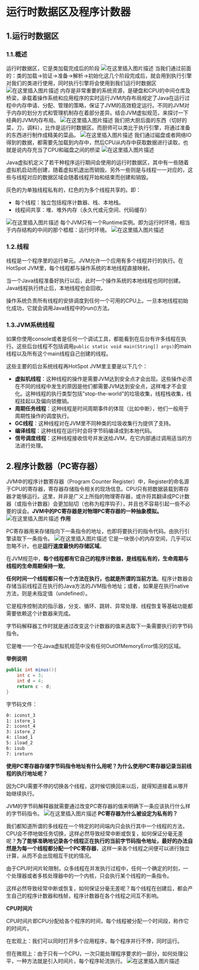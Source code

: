 # 运行时数据区及程序计数器
## 1.运行时数据区
### 1.1.概述
运行时数据区，它是类加载完成后的阶段
![在这里插入图片描述](https://img-blog.csdnimg.cn/8c1ef780586b4f43aaddba0f520b81bf.png?x-oss-process=image/watermark,type_ZHJvaWRzYW5zZmFsbGJhY2s,shadow_50,text_Q1NETiBATW9vbl94dWFu,size_20,color_FFFFFF,t_70,g_se,x_16)
当我们通过前面的：类的加载->验证->准备->解析->初始化这几个阶段完成后，就会用到执行引擎对我们的类进行使用，同时执行引擎将会使用到我们运行时数据区
![在这里插入图片描述](https://img-blog.csdnimg.cn/bddeac4357214003887a802ac3b44329.png?x-oss-process=image/watermark,type_ZHJvaWRzYW5zZmFsbGJhY2s,shadow_50,text_Q1NETiBATW9vbl94dWFu,size_20,color_FFFFFF,t_70,g_se,x_16)
内存是非常重要的系统资源，是硬盘和CPU的中间仓库及桥梁，承载着操作系统和应用程序的实时运行JVM内存布局规定了Java在运行过程中内存申请、分配、管理的策略，保证了JVM的高效稳定运行。不同的JVM对于内存的划分方式和管理机制存在着部分差异。结合JVM虚拟规范，来探讨一下经典的JVM内存布局。
![在这里插入图片描述](https://img-blog.csdnimg.cn/e49589c5b9494bf5b1e1b6112895354a.png?x-oss-process=image/watermark,type_ZHJvaWRzYW5zZmFsbGJhY2s,shadow_50,text_Q1NETiBATW9vbl94dWFu,size_19,color_FFFFFF,t_70,g_se,x_16)
我们把大厨后面的东西（切好的菜，刀，调料），比作是运行时数据区。而厨师可以类比于执行引擎，将通过准备的东西进行制作成精美的菜品。
![在这里插入图片描述](https://img-blog.csdnimg.cn/7e5b32e168194aa1ac7e7276bc273261.png?x-oss-process=image/watermark,type_ZHJvaWRzYW5zZmFsbGJhY2s,shadow_50,text_Q1NETiBATW9vbl94dWFu,size_20,color_FFFFFF,t_70,g_se,x_16)
我们通过磁盘或者网络IO得到的数据，都需要先加载到内存中，然后CPU从内存中获取数据进行读取，也就是说内存充当了CPU和磁盘之间的桥梁
![在这里插入图片描述](https://img-blog.csdnimg.cn/d072e06884434f49b3580f1aef551f1e.png?x-oss-process=image/watermark,type_ZHJvaWRzYW5zZmFsbGJhY2s,shadow_50,text_Q1NETiBATW9vbl94dWFu,size_20,color_FFFFFF,t_70,g_se,x_16)

Java虚拟机定义了若干种程序运行期间会使用的运行时数据区，其中有一些随着虚拟机启动而创建，随着虚拟机退出而销毁。另外一些则是与线程一一对应的，这些与线程对应的数据区域会随着线程开始和结束而创建和销毁。

灰色的为单独线程私有的，红色的为多个线程共享的。即：
- 每个线程：独立包括程序计数器、栈、本地栈。
- 线程间共享：堆、堆外内存（永久代或元空间、代码缓存）

![在这里插入图片描述](https://img-blog.csdnimg.cn/596726f3966f4056ba571a6d67194742.png?x-oss-process=image/watermark,type_ZHJvaWRzYW5zZmFsbGJhY2s,shadow_50,text_Q1NETiBATW9vbl94dWFu,size_16,color_FFFFFF,t_70,g_se,x_16)
每个JVM只有一个Runtime实例。即为运行时环境，相当于内存结构的中间的那个框框：运行时环境。
![在这里插入图片描述](https://img-blog.csdnimg.cn/fcb2c96ee44244ac8bf73b2f34b059d6.png?x-oss-process=image/watermark,type_ZHJvaWRzYW5zZmFsbGJhY2s,shadow_50,text_Q1NETiBATW9vbl94dWFu,size_20,color_FFFFFF,t_70,g_se,x_16)
### 1.2.线程

线程是一个程序里的运行单元。JVM允许一个应用有多个线程并行的执行。在HotSpot JVM里，每个线程都与操作系统的本地线程直接映射。

当一个Java线程准备好执行以后，此时一个操作系统的本地线程也同时创建。Java线程执行终止后，本地线程也会回收。

操作系统负责所有线程的安排调度到任何一个可用的CPU上。一旦本地线程初始化成功，它就会调用Java线程中的run()方法。

### 1.3.JVM系统线程
如果你使用console或者是任何一个调试工具，都能看到在后台有许多线程在执行。这些后台线程不包括调用`public static void main(String[] args)`的main线程以及所有这个main线程自己创建的线程。

这些主要的后台系统线程再HotSpot JVM里主要是以下几个：
- **虚拟机线程**：这种线程的操作是需要JVM达到安全点才会出现。这些操作必须在不同的线程中发生的原因是他们都需要JVM达到安全点，这样堆才不会变化。这种线程的执行类型包括"stop-the-world"的垃圾收集，线程栈收集，线程挂起以及偏向锁撤销。
- **周期任务线程**：这种线程是时间周期事件的体现（比如中断），他们一般用于周期性操作的调度执行。
- **GC线程**：这种线程对在JVM里不同种类的垃圾收集行为提供了支持。
- **编译线程**：这种线程在运行时会将字节码编译成到本地代码。
- **信号调度线程**：这种线程接收信号并发送给JVM，在它内部通过调用适当的方法进行处理。

## 2.程序计数器（PC寄存器）
JVM中的程序计数寄存器（Program Counter Register）中，Register的命名源于CPU的寄存器，寄存器存储指令相关的现场信息。CPU只有把数据装载到寄存器才能够运行。这里，并非是广义上所指的物理寄存器，或许将其翻译成PC计数器（或指令计数器）会更加贴切（也称为程序钩子），并且也不容易引起一些不必要的误会。**JVM中的PC寄存器是对物理PC寄存器的一种抽象模拟。**
![在这里插入图片描述](https://img-blog.csdnimg.cn/b0eff1641e6d443db875525cf671825a.png?x-oss-process=image/watermark,type_ZHJvaWRzYW5zZmFsbGJhY2s,shadow_50,text_Q1NETiBATW9vbl94dWFu,size_20,color_FFFFFF,t_70,g_se,x_16)
**作用**

PC寄存器用来存储指向下一条指令的地址，也即将要执行的指令代码。由执行引擎读取下一条指令。
![在这里插入图片描述](https://img-blog.csdnimg.cn/f599bf8a61454865a0dc6ca0b6de209d.png?x-oss-process=image/watermark,type_ZHJvaWRzYW5zZmFsbGJhY2s,shadow_50,text_Q1NETiBATW9vbl94dWFu,size_20,color_FFFFFF,t_70,g_se,x_16)
它是一块很小的内存空间，几乎可以忽略不计。也是**运行速度最快的存储区域**。

在JVM规范中，**每个线程都有它自己的程序计数器，是线程私有的，生命周期与线程的生命周期保持一致**。

**任何时间一个线程都只有一个方法在执行，也就是所谓的当前方法**。程序计数器会存储当前线程正在执行的Java方法的JVM指令地址；或者，如果是在执行native方法，则是未指定值（undefined）。

它是程序控制流的指示器，分支、循环、跳转、异常处理、线程恢复等基础功能都需要依赖这个计数器来完成。

字节码解释器工作时就是通过改变这个计数器的值来选取下一条需要执行的字节码指令。

它是唯一一个在Java虚拟机规范中没有任何OutOfMemoryError情况的区域。

**举例说明**
```java
public int minus(){
    int c = 3;
    int d = 4; 
    return c - d;
}
```
字节码文件：
```xml
0: iconst_3
1: istore_1
2: iconst_4
3: istore_2
4: iload_1
5: iload_2
6: isub
7: ireturn
```

**使用PC寄存器存储字节码指令地址有什么用呢？为什么使用PC寄存器记录当前线程的执行地址呢？**

因为CPU需要不停的切换各个线程，这时候切换回来以后，就得知道接着从哪开始继续执行。

JVM的字节码解释器就需要通过改变PC寄存器的值来明确下一条应该执行什么样的字节码指令。
![在这里插入图片描述](https://img-blog.csdnimg.cn/496c330910f64dccbe1b0cd995990925.png?x-oss-process=image/watermark,type_ZHJvaWRzYW5zZmFsbGJhY2s,shadow_50,text_Q1NETiBATW9vbl94dWFu,size_16,color_FFFFFF,t_70,g_se,x_16)
**PC寄存器为什么被设定为私有的？**

我们都知道所谓的多线程在一个特定的时间端内只会执行其中一个线程的方法，CPU会不停地做任务切换，这样必然导致经常中断或恢复，如何保证分毫无差呢？**为了能够准确地记录各个线程正在执行的当前字节码指令地址，最好的办法自然是为每一个线程都分配一个PC寄存器**，这样一来各个线程之间便可以进行独立计算，从而不会出现相互干扰的情况。

由于CPU时间片轮限制，众多线程在并发执行过程中，任何一个确定的时刻，一个处理器或者多核处理器中的一个内核，只会执行某个线程的一条指令。

这样必然导致经常中断或恢复，如何保证分毫无差呢？每个线程在创建后，都会产生自己的程序计数器和栈帧，程序计数器在各个线程之间互不影响。

**CPU时间片**

CPU时间片即CPU分配给各个程序的时间，每个线程被分配一个时间段，称作它的时间片。

在宏观上：我们可以同时打开多个应用程序，每个程序并行不悖，同时运行。

但在微观上：由于只有一个CPU，一次只能处理程序要求的一部分，如何处理公平，一种方法就是引入时间片，每个程序轮流执行。
![在这里插入图片描述](https://img-blog.csdnimg.cn/3ecdbbba6021402ca4326046f2f86750.png)